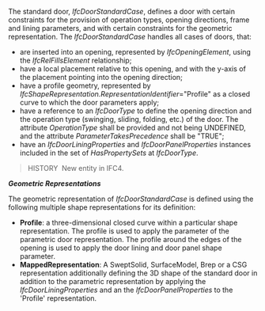 ﻿The standard door, _IfcDoorStandardCase_, defines a door with certain constraints for the provision of operation types, opening directions, frame and lining parameters, and with certain constraints for the geometric representation. The _IfcDoorStandardCase_ handles all cases of doors, that:

* are inserted into an opening, represented by _IfcOpeningElement_, using the _IfcRelFillsElement_ relationship;
* have a local placement relative to this opening, and with the y-axis of the placement pointing into the opening direction;
* have a profile geometry, represented by _IfcShapeRepresentation.RepresentationIdentifier_="Profile" as a closed curve to which the door parameters apply;
* have a reference to an _IfcDoorType_ to define the opening direction and the operation type (swinging, sliding, folding, etc.) of the door. The attribute _OperationType_ shall be provided and not being UNDEFINED, and the attribute _ParameterTakesPrecedence_ shall be "TRUE";
* have an _IfcDoorLiningProperties_ and _IfcDoorPanelProperties_ instances included in the set of _HasPropertySets_ at _IfcDoorType_.

> HISTORY&nbsp; New entity in IFC4.

**_Geometric Representations_**

The geometric representation of _IfcDoorStandardCase_ is defined using the following multiple shape representations for its definition:

* **Profile**: a three-dimensional closed curve within a particular shape representation. The profile is used to apply the parameter of the parametric door representation. The profile around the edges of the opening is used to apply the door lining and door panel shape parameter.
* **MappedRepresentation**: A SweptSolid, SurfaceModel, Brep or a CSG representation additionally defining the 3D shape of the standard door in addition to the parametric representation by applying the _IfcDoorLiningProperties_ and an the _IfcDoorPanelProperties_ to the 'Profile' representation.